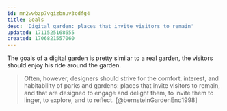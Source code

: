 ```yaml
---
id: mr2wwbzp7vgizbnuv3cdfg4
title: Goals
desc: 'Digital garden: places that invite visitors to remain'
updated: 1711525168655
created: 1706821557060
---
```


The goals of a digital garden is pretty similar to a real garden, the visitors
should enjoy his ride around the garden.

> Often, however, designers should strive for the comfort, interest, and
> habitability of parks and gardens: places that invite visitors to remain, and
> that are designed to engage and delight them, to invite them to linger, to
> explore, and to reflect. [@bernsteinGardenEnd1998]
